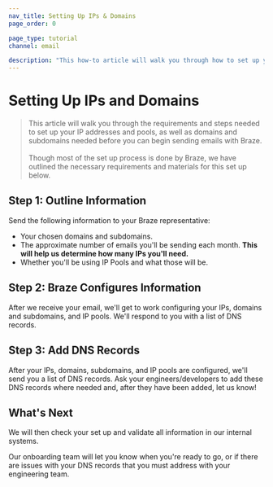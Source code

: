 ```yaml
---
nav_title: Setting Up IPs & Domains
page_order: 0

page_type: tutorial
channel: email

description: "This how-to article will walk you through how to set up your IPs and Domains for sending emails through Braze."
---
```


# Setting Up IPs and Domains

> This article will walk you through the requirements and steps needed to set up your IP addresses and pools, as well as domains and subdomains needed before you can begin sending emails with Braze.
> <br>
> <br>
> Though most of the set up process is done by Braze, we have outlined the necessary requirements and materials for this set up below.

## Step 1: Outline Information

Send the following information to your Braze representative:
  * Your chosen domains and subdomains.
  * The approximate number of emails you'll be sending each month. __This will help us determine how many IPs you'll need.__
  * Whether you'll be using IP Pools and what those will be.

## Step 2: Braze Configures Information
After we receive your email, we'll get to work configuring your IPs, domains and subdomains, and IP pools. We'll respond to you with a list of DNS records.

## Step 3: Add DNS Records
After your IPs, domains, subdomains, and IP pools are configured, we'll send you a list of DNS records. Ask your engineers/developers to add these DNS records where needed and, after they have been added, let us know!

## What's Next

We will then check your set up and validate all information in our internal systems.

Our onboarding team will let you know when you're ready to go, or if there are issues with your DNS records that you must address with your engineering team.
